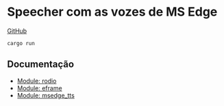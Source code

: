 # Speecher com as vozes de MS Edge

[GitHub](https://github.com/moixllik/studio/tree/main/rust/speecher)

```
cargo run
```

## Documentação

* [Module: rodio](https://crates.io/crates/rodio)
* [Module: eframe](https://crates.io/crates/eframe)
* [Module: msedge_tts](https://crates.io/crates/msedge-tts)
